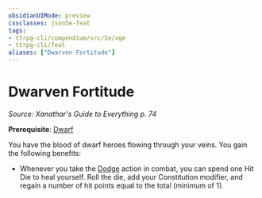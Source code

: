 ```yaml
---
obsidianUIMode: preview
cssclasses: json5e-feat
tags:
- ttrpg-cli/compendium/src/5e/xge
- ttrpg-cli/feat
aliases: ["Dwarven Fortitude"]
---
```

# Dwarven Fortitude
*Source: Xanathar's Guide to Everything p. 74*  

**Prerequisite**: [Dwarf](3-Mechanics/CLI/races/dwarf.md)

You have the blood of dwarf heroes flowing through your veins. You gain the following benefits:

- Whenever you take the [Dodge](3-Mechanics/CLI/rules/actions.md#Dodge) action in combat, you can spend one Hit Die to heal yourself. Roll the die, add your Constitution modifier, and regain a number of hit points equal to the total (minimum of 1).